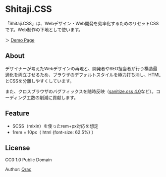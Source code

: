 # Shitaji.CSS

「Shitaji.CSS」は、Webデザイン・Web開発を効率化するためのリセットCSSです。Web制作の下地として使います。

＞ [Demo Page](https://qrac.github.io/shitajicss/)

## About

デザイナーが考えたWebデザインの再現と、開発者やSEO担当者が行う構造最適化を両立させるため、ブラウザのデフォルトスタイルを極力打ち消し、HTMLとCSSを分離しやすくしています。

また、クロスブラウザのバグフィックスを随時反映（[sanitize.css 4.0](https://github.com/10up/sanitize.css)など）。コーディング工数の削減に貢献します。

## Feature

- SCSS（mixin）を使ったrem+px対応を想定
- 1rem = 10px（ html {font-size: 62.5%} ）

## License

CC0 1.0 Public Domain

Author: [Qrac](https://twitter.com/Qrac_jp)
